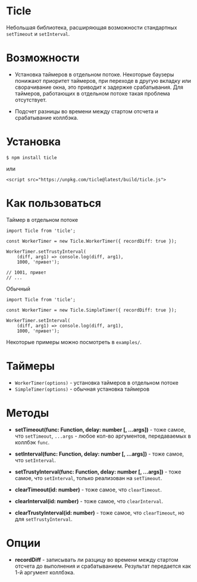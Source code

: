 # Ticle

Небольшая библиотека, расширяющая возможности стандартных `setTimeout` и `setInterval`. 

# Возможности

 * Установка таймеров в отдельном потоке. Некоторые баузеры понижают приоритет таймеров, при переходе в другую вкладку или сворачивание окна, это приводит к задержке срабатывания. Для таймеров, работающих в отдельном потоке такая проблема отсутствует.
 
 * Подсчет разницы во времени между стартом отсчета и срабатывание коллбэка.
 
# Установка 
 ```
 $ npm install ticle
 ```
 или
 ```
 <script src="https://unpkg.com/ticle@latest/build/ticle.js">
 ```
# Как пользоваться

Таймер в отдельном потоке
```
import Ticle from 'ticle';

const WorkerTimer = new Ticle.WorkerTimer({ recordDiff: true });

WorkerTimer.setTrustyInterval(
    (diff, arg1) => console.log(diff, arg1),
    1000, 'привет');

// 1001, привет
// ...
```
Обычный
```
import Ticle from 'ticle';

const WorkerTimer = new Ticle.SimpleTimer({ recordDiff: true });

WorkerTimer.setInterval(
    (diff, arg1) => console.log(diff, arg1),
    1000, 'привет');
```

Некоторые примеры можно посмотреть в `examples/`.

# Таймеры

* `WorkerTimer(options)` - установка таймеров в отдельном потоке
* `SimpleTimer(options)` - обычная установка таймеров

# Методы

* **setTimeout(func: Function, delay: number [, ...args])** - тоже самое, что `setTimeout`, `...args` - любое кол-во аргументов, передаваемых в коллбэк `func`.

* **setInterval(func: Function, delay: number [, ...args])** - тоже самое, что `setInterval`.

* **setTrustyInterval(func: Function, delay: number [, ...args])** - тоже самое, что `setInterval`, только реализован на `setTimeout`.

* **clearTimeout(id: number)** - тоже самое, что `clearTimeout`.

* **clearInterval(id: number)** - тоже самое, что `clearInterval`.

* **clearTrustyInterval(id: number)** - тоже самое, что `clearTimeout`, но для `setTrustyInterval`.

# Опции

* **recordDiff** - записывать ли разцицу во времени между стартом отсчета до выполнения и срабатыванием. Результат передается как 1-й аргумент коллбэка.
